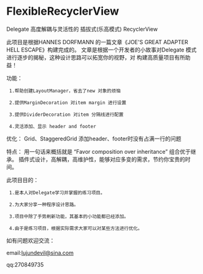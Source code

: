 # FlexibleRecyclerView
Delegate 高度解耦与灵活性的 插拔式(乐高模式)  RecyclerView    

此项目是根据HANNES DORFMANN 的一篇文章《JOE'S GREAT ADAPTER HELL ESCAPE》构建完成的。
文章是根据一个开发者的小故事对Delegate 模式进行逐步的揭秘，这种设计思路可以拓宽你的视野，对
构建高质量项目有所助益！  

功能：
   
     1.帮助创建LayoutManager，省去了new 对象的烦恼
   
     2.提供MarginDecoration 对item margin 进行设置
   
     3.提供DividerDecoration 对item 分隔线进行配置
   
     4.灵活添加、显示 header and footer

优化：
Grid、StaggeredGrid 添加header、footer时没有占满一行的问题

特点：
用一句话来概括就是 “Favor composition over inheritance” 组合优于继承。
插件式设计，高解耦，高维护性，能够对应多变的需求，节约你宝贵的时间。

此项目目的：

     1.是本人对Delegate学习并掌握的练习项目。
   
     2.为大家分享一种程序设计思路。
   
     3.项目中除了手势刷新功能，其基本的小功能都已经添加。
   
     4.由于是练习项目，根据实际需求大家可以对某些方法进行优化。


如有问题欢迎交流：

email:lujundevil@sina.com

qq:270849735





